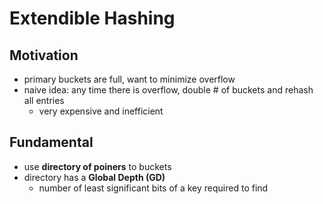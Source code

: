 # Extendible Hashing
## Motivation
- primary buckets are full, want to minimize overflow
- naive idea: any time there is overflow, double # of buckets and rehash all entries
	- very expensive and inefficient
## Fundamental
- use **directory of poiners** to buckets
- directory has a **Global Depth (GD)**
	- number of least significant bits of a key required to find 